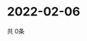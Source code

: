 # 2022-02-06
  共 0条

  <!-- BEGIN -->
  <!-- 最后更新时间Sun Feb 06 2022 21:02:36 GMT+0000 (Coordinated Universal Time) -->
  
  <!-- END -->
  
  
